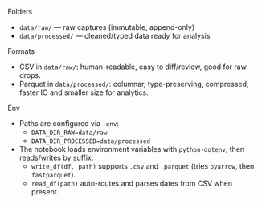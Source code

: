 Folders
- `data/raw/` — raw captures (immutable, append-only)
- `data/processed/` — cleaned/typed data ready for analysis

Formats 
- CSV in `data/raw/`: human-readable, easy to diff/review, good for raw drops.
- Parquet in `data/processed/`: columnar, type-preserving, compressed; faster IO and smaller size for analytics.

Env
- Paths are configured via `.env`:
  - `DATA_DIR_RAW=data/raw`
  - `DATA_DIR_PROCESSED=data/processed`
- The notebook loads environment variables with `python-dotenv`, then reads/writes by suffix:
  - `write_df(df, path)` supports `.csv` and `.parquet` (tries `pyarrow`, then `fastparquet`).
  - `read_df(path)` auto-routes and parses dates from CSV when present.
